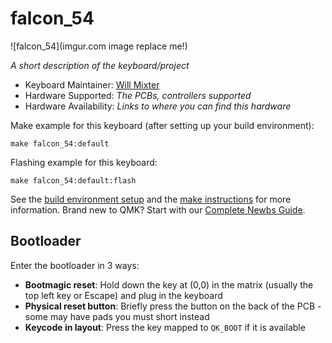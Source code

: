 # falcon_54

![falcon_54](imgur.com image replace me!)

*A short description of the keyboard/project*

* Keyboard Maintainer: [Will Mixter](https://github.com/WMixter)
* Hardware Supported: *The PCBs, controllers supported*
* Hardware Availability: *Links to where you can find this hardware*

Make example for this keyboard (after setting up your build environment):

    make falcon_54:default

Flashing example for this keyboard:

    make falcon_54:default:flash

See the [build environment setup](https://docs.qmk.fm/#/getting_started_build_tools) and the [make instructions](https://docs.qmk.fm/#/getting_started_make_guide) for more information. Brand new to QMK? Start with our [Complete Newbs Guide](https://docs.qmk.fm/#/newbs).

## Bootloader

Enter the bootloader in 3 ways:

* **Bootmagic reset**: Hold down the key at (0,0) in the matrix (usually the top left key or Escape) and plug in the keyboard
* **Physical reset button**: Briefly press the button on the back of the PCB - some may have pads you must short instead
* **Keycode in layout**: Press the key mapped to `QK_BOOT` if it is available
